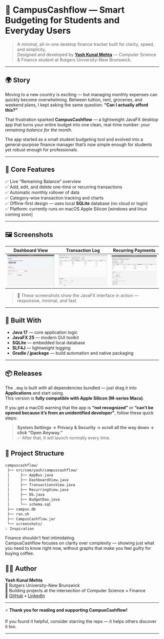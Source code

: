 # 💸 CampusCashflow — Smart Budgeting for Students and Everyday Users  

> A minimal, all-in-one desktop finance tracker built for clarity, speed, and simplicity.  
> Designed and developed by [**Yash Kunal Mehta**](https://github.com/Yash-Mehtaa) — Computer Science & Finance student at Rutgers University–New Brunswick.

---

## 🌍 Story  

Moving to a new country is exciting — but managing monthly expenses can quickly become overwhelming. Between tuition, rent, groceries, and weekend plans, I kept asking the same question: **“Can I actually afford this?”**  

That frustration sparked **CampusCashflow** — a lightweight JavaFX desktop app that turns your entire budget into one clean, real-time number: *your remaining balance for the month.*  

The app started as a small student budgeting tool and evolved into a general-purpose finance manager that’s now simple enough for students yet robust enough for professionals.

---

## 🚀 Core Features  
✅ Live “Remaining Balance” overview  
✅ Add, edit, and delete one-time or recurring transactions  
✅ Automatic monthly rollover of data  
✅ Category-wise transaction tracking and charts  
✅ Offline-first design — uses local **SQLite** database (no cloud or login)  
✅ Platform: currently runs on macOS Apple Silicon [windows and linux coming soon]

---

## 🖼️ Screenshots  

| Dashboard View | Transaction Log | Recurring Payments |
|-----------------|-----------------|--------------------|
| ![Dashboard](screenshots/dashboard.png) | ![Transactions](screenshots/transactions.png) | ![Recurring](screenshots/recurring.png) |

> 📸 These screenshots show the JavaFX interface in action — responsive, minimal, and fast.  

---

## 🧠 Built With  
- **Java 17** — core application logic  
- **JavaFX 25** — modern GUI toolkit  
- **SQLite** — embedded local database  
- **SLF4J** — lightweight logging  
- **Gradle / jpackage** — build automation and native packaging  

---

## 📦 Releases  

The `.dmg` is built with all dependencies bundled — just drag it into **Applications** and start using.  
This version is **fully compatible with Apple Silicon (M-series Macs)**.

If you get a macOS warning that the app is **“not recognized”** or **“can’t be opened because it’s from an unidentified developer”**, follow these quick steps:  

> **System Settings → Privacy & Security → scroll all the way down → click “Open Anyway.”**  
✅ After that, it will launch normally every time.


## 🧭 Project Structure  

```plaintext
campuscashflow/
 ├── src/com/yash/campuscashflow/
 │     ├── AppBus.java
 │     ├── DashboardView.java
 │     ├── TransactionsView.java
 │     ├── RecurringView.java
 │     ├── Db.java
 │     ├── BudgetDao.java
 │     └── schema.sql
 ├── campus.db
 ├── run.sh
 ├── CampusCashflow.jar
 └── screenshots/
💡 Inspiration

```

Finance shouldn’t feel intimidating.  
CampusCashflow focuses on clarity over complexity — showing just what you need to know right now, without graphs that make you feel guilty for buying coffee.

## 👨‍💻 Author  
**Yash Kunal Mehta**  
📍 Rutgers University–New Brunswick  
💼 Building projects at the intersection of Computer Science × Finance  
🔗 [GitHub](https://github.com/Yash-Mehtaa) • [LinkedIn](https://www.linkedin.com/in/yash-kunal-mehta-182aa4331/)


---

⭐ **Thank you for reading and supporting CampusCashflow!**

If you found it helpful, consider starring the repo — it helps others discover it too.

---


